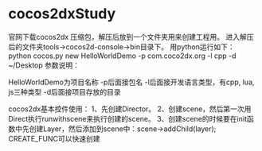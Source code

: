 # cocos2dxStudy
官网下载cocos2dx 压缩包，解压后放到一个文件夹用来创建工程用。
进入解压后的文件夹tools->cocos2d-console->bin目录下。
用python运行如下：
python cocos.py new HelloWorldDemo -p com.coco2dx.org -l cpp -d ~/Desktop
参数说明：

HelloWorldDemo为项目名称
-p后面接包名
-l后面接开发语言类型，有cpp, lua, js三种类型
-d后面接项目存放的目录

cocos2dx基本控件使用：
1、先创建Director。
2、创建scene，然后第一次用Direct执行runwithscene来执行创建的scene。
3、创建scene的时候要在init函数中先创建Layer，然后添加到scene中：scene->addChild(layer);
CREATE_FUNC可以快速创建
